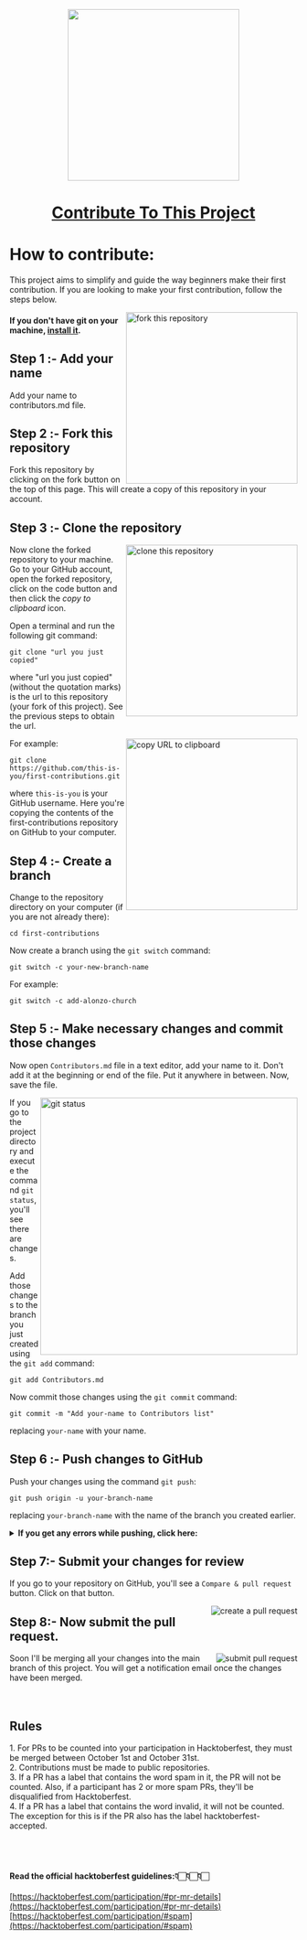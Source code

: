 <p align="center" width="100%">
<img src="https://pbs.twimg.com/profile_images/1567906020831150081/oJ7mKaaj_400x400.jpg" width="300">

# <p align="center">[Contribute To This Project](https://ayush-dixit-15.github.io/Food-delivery-webisite/)</p>



</p>

# How to contribute:

This project aims to simplify and guide the way beginners make their first contribution. If you are looking to make your first contribution, follow the steps below.



<img align="right" width="300" src="https://firstcontributions.github.io/assets/Readme/fork.png" alt="fork this repository" />

#### If you don't have git on your machine, [install it](https://help.github.com/articles/set-up-git/).

## Step 1 :- Add your name

Add your name to contributors.md file.

## Step 2 :- Fork this repository

Fork this repository by clicking on the fork button on the top of this page.
This will create a copy of this repository in your account.

## Step 3 :- Clone the repository

<img align="right" width="300" src="https://firstcontributions.github.io/assets/Readme/clone.png" alt="clone this repository" />

Now clone the forked repository to your machine. Go to your GitHub account, open the forked repository, click on the code button and then click the _copy to clipboard_ icon.

Open a terminal and run the following git command:

```
git clone "url you just copied"
```

where "url you just copied" (without the quotation marks) is the url to this repository (your fork of this project). See the previous steps to obtain the url.

<img align="right" width="300" src="https://firstcontributions.github.io/assets/Readme/copy-to-clipboard.png" alt="copy URL to clipboard" />

For example:

```
git clone https://github.com/this-is-you/first-contributions.git
```

where `this-is-you` is your GitHub username. Here you're copying the contents of the first-contributions repository on GitHub to your computer.

## Step 4 :- Create a branch

Change to the repository directory on your computer (if you are not already there):

```
cd first-contributions
```

Now create a branch using the `git switch` command:

```
git switch -c your-new-branch-name
```

For example:

```
git switch -c add-alonzo-church
```

## Step 5 :- Make necessary changes and commit those changes

Now open `Contributors.md` file in a text editor, add your name to it. Don't add it at the beginning or end of the file. Put it anywhere in between. Now, save the file.

<img align="right" width="450" src="https://firstcontributions.github.io/assets/Readme/git-status.png" alt="git status" />

If you go to the project directory and execute the command `git status`, you'll see there are changes.

Add those changes to the branch you just created using the `git add` command:

```
git add Contributors.md
```

Now commit those changes using the `git commit` command:

```
git commit -m "Add your-name to Contributors list"
```

replacing `your-name` with your name.

## Step 6 :- Push changes to GitHub

Push your changes using the command `git push`:

```
git push origin -u your-branch-name
```

replacing `your-branch-name` with the name of the branch you created earlier.

<details>
<summary> <strong>If you get any errors while pushing, click here:</strong> </summary>

- ### Authentication Error
     <pre>remote: Support for password authentication was removed on August 13, 2021. Please use a personal access token instead.
  remote: Please see https://github.blog/2020-12-15-token-authentication-requirements-for-git-operations/ for more information.
  fatal: Authentication failed for 'https://github.com/<your-username>/first-contributions.git/'</pre>
  Go to [GitHub's tutorial](https://docs.github.com/en/authentication/connecting-to-github-with-ssh/adding-a-new-ssh-key-to-your-github-account) on generating and configuring an SSH key to your account.

</details>

## Step 7:- Submit your changes for review

If you go to your repository on GitHub, you'll see a `Compare & pull request` button. Click on that button.

<img style="float: right;" src="https://firstcontributions.github.io/assets/Readme/compare-and-pull.png" alt="create a pull request" />

## Step 8:- Now submit the pull request.

<img style="float: right;" src="https://firstcontributions.github.io/assets/Readme/submit-pull-request.png" alt="submit pull request" />

Soon I'll be merging all your changes into the main branch of this project. You will get a notification email once the changes have been merged.
<br><br><br>
     

## <strong> Rules </strong>

<p id= "guide">
1. For PRs to be counted into your participation in Hacktoberfest, they must be merged between October 1st and October 31st.<br>
2. Contributions must be made to public repositories.<br>
3. If a PR has a label that contains the word spam in it, the PR will not be counted. Also, if a participant has 2 or more spam PRs, they'll be disqualified from Hacktoberfest.<br>
4. If a PR has a label that contains the word invalid, it will not be counted. The exception for this is if the PR also has the label hacktoberfest-accepted.<br>
<br><br><br>


#### **Read the official hacktoberfest guidelines:**👇🏻👇🏻👇🏻

[https://hacktoberfest.com/participation/#pr-mr-details](https://hacktoberfest.com/participation/#pr-mr-details)<br>
[https://hacktoberfest.com/participation/#spam](https://hacktoberfest.com/participation/#spam)
